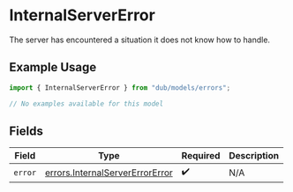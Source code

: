 # InternalServerError

The server has encountered a situation it does not know how to handle.

## Example Usage

```typescript
import { InternalServerError } from "dub/models/errors";

// No examples available for this model
```

## Fields

| Field                                                                              | Type                                                                               | Required                                                                           | Description                                                                        |
| ---------------------------------------------------------------------------------- | ---------------------------------------------------------------------------------- | ---------------------------------------------------------------------------------- | ---------------------------------------------------------------------------------- |
| `error`                                                                            | [errors.InternalServerErrorError](../../models/errors/internalservererrorerror.md) | :heavy_check_mark:                                                                 | N/A                                                                                |